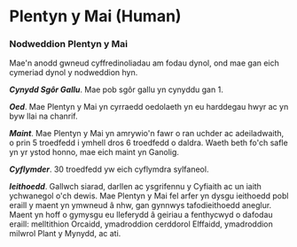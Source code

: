 # Plentyn y Mai (Human)

### Nodweddion Plentyn y Mai

Mae'n anodd gwneud cyffredinoliadau am fodau dynol, ond mae gan eich cymeriad dynol y nodweddion hyn.

***Cynydd Sgôr Gallu***. Mae pob sgôr gallu yn cynyddu gan 1.

***Oed***. Mae Plentyn y Mai yn cyrraedd oedolaeth yn eu harddegau hwyr ac yn byw llai na chanrif.

***Maint***. Mae Plentyn y Mai yn amrywio'n fawr o ran uchder ac adeiladwaith, o prin 5 troedfedd i ymhell dros 6 troedfedd o daldra. Waeth beth fo'ch safle yn yr ystod honno, mae eich maint yn Ganolig.

***Cyflymder***. 30 troedfedd yw eich cyflymdra sylfaneol.

***Ieithoedd***. Gallwch siarad, darllen ac ysgrifennu y Cyfiaith ac un iaith ychwanegol o'ch dewis. Mae Plentyn y Mai fel arfer yn dysgu ieithoedd pobl eraill y maent yn ymwneud â nhw, gan gynnwys tafodieithoedd aneglur. Maent yn hoff o gymysgu eu lleferydd â geiriau a fenthycwyd o dafodau eraill: melltithion Orcaidd, ymadroddion cerddorol Elffaidd, ymadroddion milwrol Plant y Mynydd, ac ati.